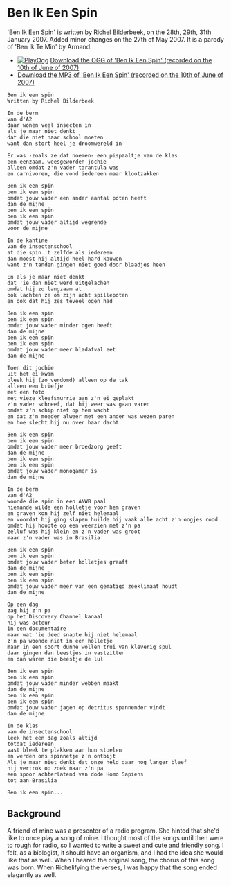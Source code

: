 # Ben Ik Een Spin

'Ben Ik Een Spin' is written by Richel Bilderbeek, on the 28th, 29th, 31th January 2007.
Added minor changes on the 27th of May 2007. It is a parody of
'Ben Ik Te Min' by Armand.

 * [![PlayOgg](http://static.fsf.org/playogg/Play_ogg_80x15.png "I support PlayOgg!")](http://playogg.org) [Download the OGG of 'Ben Ik Een Spin' (recorded on the 10th of June of 2007)](CD07_BenIkEenSpin20070610.ogg)
 * [Download the MP3 of 'Ben Ik Een Spin' (recorded on the 10th of June of 2007)](CD07_BenIkEenSpin20070610.mp3)
 
```
Ben ik een spin
Written by Richel Bilderbeek

In de berm
van d'A2
daar wonen veel insecten in
als je maar niet denkt
dat die niet naar school moeten
want dan stort heel je droomwereld in

Er was -zoals ze dat noemen- een pispaaltje van de klas
een eenzaam, weesgeworden jochie
alleen omdat z'n vader tarantula was
en carnivoren, die vond iedereen maar klootzakken

Ben ik een spin
ben ik een spin
omdat jouw vader een ander aantal poten heeft
dan de mijne
ben ik een spin
ben ik een spin
omdat jouw vader altijd wegrende
voor de mijne

In de kantine
van de insectenschool
at die spin 't zelfde als iedereen
dan moest hij altijd heel hard kauwen
want z'n tanden gingen niet goed door blaadjes heen

En als je maar niet denkt
dat 'ie dan niet werd uitgelachen
omdat hij zo langzaam at
ook lachten ze om zijn acht spillepoten
en ook dat hij zes teveel ogen had

Ben ik een spin
ben ik een spin
omdat jouw vader minder ogen heeft
dan de mijne
ben ik een spin
ben ik een spin
omdat jouw vader meer bladafval eet
dan de mijne

Toen dit jochie
uit het ei kwam
bleek hij (zo verdomd) alleen op de tak
alleen een briefje
met een foto
met vieze kleefsmurrie aan z'n ei geplakt
z'n vader schreef, dat hij weer was gaan varen
omdat z'n schip niet op hem wacht
en dat z'n moeder alweer met een ander was wezen paren
en hoe slecht hij nu over haar dacht

Ben ik een spin
ben ik een spin
omdat jouw vader meer broedzorg geeft
dan de mijne
ben ik een spin
ben ik een spin
omdat jouw vader monogamer is
dan de mijne

In de berm
van d'A2
woonde die spin in een ANWB paal
niemande wilde een holletje voor hem graven
en graven kon hij zelf niet helemaal
en voordat hij ging slapen huilde hij vaak alle acht z'n oogjes rood
omdat hij hoopte op een weerzien met z'n pa
zelluf was hij klein en z'n vader was groot
maar z'n vader was in Brasilia

Ben ik een spin
ben ik een spin
omdat jouw vader beter holletjes graaft
dan de mijne
ben ik een spin
ben ik een spin
omdat jouw vader meer van een gematigd zeeklimaat houdt
dan de mijne

Op een dag
zag hij z'n pa
op het Discovery Channel kanaal
hij was acteur
in een documentaire
maar wat 'ie deed snapte hij niet helemaal
z'n pa woonde niet in een holletje
maar in een soort dunne wollen trui van kleverig spul
daar gingen dan beestjes in vastzitten
en dan waren die beestje de lul

Ben ik een spin
ben ik een spin
omdat jouw vader minder webben maakt
dan de mijne
ben ik een spin
ben ik een spin
omdat jouw vader jagen op detritus spannender vindt
dan de mijne

In de klas
van de insectenschool
leek het een dag zoals altijd
totdat iedereen
vast bleek te plakken aan hun stoelen
en werden ons spinnetje z'n ontbijt
Als je maar niet denkt dat onze held daar nog langer bleef
hij vertrok op zoek naar z'n pa
een spoor achterlatend van dode Homo Sapiens
tot aan Brasilia

Ben ik een spin...
```

## Background

A friend of mine was a presenter of a radio program. She hinted
that she'd like to once play a song of mine. I thought most of
the songs until then were to rough for radio, so I wanted to
write a sweet and cute and friendly song. I felt, as a biologist,
it should have an organism, and I had the idea she would like that
as well. When I heared the original song, the chorus of this song was
born. When Richelifying the verses, I was happy that the song ended
elagantly as well.
 
 
